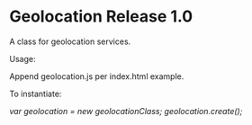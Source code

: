 # Geolocation Release 1.0

A class for geolocation services.

Usage:

Append geolocation.js per index.html example.

To instantiate:

*var geolocation = new geolocationClass;
geolocation.create();*
